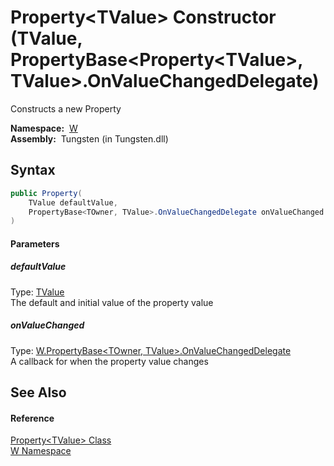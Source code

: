 Property&lt;TValue> Constructor (TValue, PropertyBase&lt;Property&lt;TValue>, TValue>.OnValueChangedDelegate)
=============================================================================================================
   Constructs a new Property

  **Namespace:**  [W][1]  
  **Assembly:**  Tungsten (in Tungsten.dll)

Syntax
------

```csharp
public Property(
	TValue defaultValue,
	PropertyBase<TOwner, TValue>.OnValueChangedDelegate onValueChanged
)
```

#### Parameters

##### *defaultValue*
Type: [TValue][2]  
The default and initial value of the property value

##### *onValueChanged*
Type: [W.PropertyBase&lt;TOwner, TValue>.OnValueChangedDelegate][3]  
A callback for when the property value changes


See Also
--------

#### Reference
[Property&lt;TValue> Class][2]  
[W Namespace][1]  

[1]: ../README.md
[2]: README.md
[3]: ../PropertyBase_2_OnValueChangedDelegate/README.md